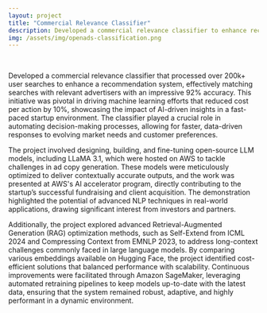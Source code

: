 ```yaml
---
layout: project
title: "Commercial Relevance Classifier"
description: Developed a commercial relevance classifier to enhance recommendation systems, matching user searches with relevant advertisers, and achieving a 92% accuracy rate.
img: /assets/img/openads-classification.png
---
```


<br>

Developed a commercial relevance classifier that processed over 200k+ user searches to enhance a recommendation system, effectively matching searches with relevant advertisers with an impressive 92% accuracy. This initiative was pivotal in driving machine learning efforts that reduced cost per action by 10%, showcasing the impact of AI-driven insights in a fast-paced startup environment. The classifier played a crucial role in automating decision-making processes, allowing for faster, data-driven responses to evolving market needs and customer preferences.

The project involved designing, building, and fine-tuning open-source LLM models, including LLaMA 3.1, which were hosted on AWS to tackle challenges in ad copy generation. These models were meticulously optimized to deliver contextually accurate outputs, and the work was presented at AWS's AI accelerator program, directly contributing to the startup’s successful fundraising and client acquisition. The demonstration highlighted the potential of advanced NLP techniques in real-world applications, drawing significant interest from investors and partners.

Additionally, the project explored advanced Retrieval-Augmented Generation (RAG) optimization methods, such as Self-Extend from ICML 2024 and Compressing Context from EMNLP 2023, to address long-context challenges commonly faced in large language models. By comparing various embeddings available on Hugging Face, the project identified cost-efficient solutions that balanced performance with scalability. Continuous improvements were facilitated through Amazon SageMaker, leveraging automated retraining pipelines to keep models up-to-date with the latest data, ensuring that the system remained robust, adaptive, and highly performant in a dynamic environment.
